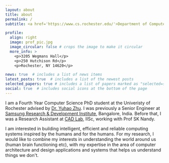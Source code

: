 ```yaml
---
layout: about
title: about
permalink: /
subtitle: <a href='https://www.cs.rochester.edu/'>Department of Computer Science, University of Rochester</a>.

profile:
  align: right
  image: prof_pic.jpg
  image_circular: false # crops the image to make it circular
  more_info: >
    <p>3205 Wegmans Hall</p>
    <p>250 Hutchison Rd</p>
    <p>Rochester, NY 14620</p>

news: true  # includes a list of news items
latest_posts: true  # includes a list of the newest posts
selected_papers: true # includes a list of papers marked as "selected={true}"
social: true  # includes social icons at the bottom of the page
---
```

I am a Fourth Year Computer Science PhD student at the Univeristy of Rochester advised by <a href='https://yuhaozhu.com/'>Dr. Yuhao Zhu</a>. I was previously a Senior Engineer at <a href='https://research.samsung.com/sri-b'>Samsung Research & Development Institute</a>, Bangalore, India. Before that, I was a Research Assistant at <a href='https://cadl.iisc.ernet.in/'>CAD Lab</a>, IISc, working with Prof SK Nandy.

I am interested in building intelligent, efficient and reliable computing systems inspired by the humans and for the humans. For my research, I would like to combine my interests in understanding the world around us (human brain functioning etc), with my expertise in the area of computer architecture and design applications and systems that helps us understand things we don't.

<!---My [research interest](/Blog/research_int/Refined_Research Interest.html) lies in Computer Architecture with current emphasis on designing efficient systems for emerging applications like Deep Neural Networks, Genomic Sequencing etc. In my pursuit of getting acquainted with various approaches taken towards hardware ?accelerators for machine learning workloads, I have reviewed a few articles and have been keeping their short-summaries (reviews) here.--->
